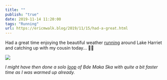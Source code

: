 ```yaml
---
title: ""
publish: "true"
date: 2019-11-14 11:20:00
tags: "Running"
url: https://ericmwalk.blog/2019/11/15/had-a-great.html
---
```


Had a great time enjoying the beautiful weather [running](https://www.strava.com/activities/2864573250) around Lake Harriet and catching up with my cousin today... 🏃‍♂️

![](https://ericmwalk.blog/uploads/2022/ee41599692.jpg)

*I might have then done a solo [loop](https://www.strava.com/activities/2864667064) of Bde Maka Ska with quite a bit faster time as I was warmed up already.*
